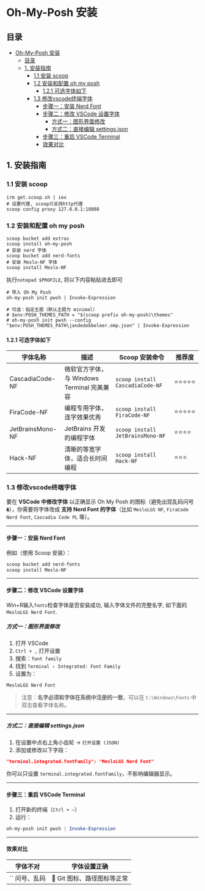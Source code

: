 # Oh-My-Posh 安装

## 目录
- [Oh-My-Posh 安装](#oh-my-posh-安装)
  - [目录](#目录)
  - [1. 安装指南](#1-安装指南)
    - [1.1 安装 scoop](#11-安装-scoop)
    - [1.2 安装和配置 oh my posh](#12-安装和配置-oh-my-posh)
      - [1.2.1 可选字体如下](#121-可选字体如下)
    - [1.3 修改vscode终端字体](#13-修改vscode终端字体)
      - [步骤一：安装 Nerd Font](#步骤一安装-nerd-font)
      - [步骤二：修改 VSCode 设置字体](#步骤二修改-vscode-设置字体)
        - [方式一：图形界面修改](#方式一图形界面修改)
        - [方式二：直接编辑 settings.json](#方式二直接编辑-settingsjson)
      - [步骤三：重启 VSCode Terminal](#步骤三重启-vscode-terminal)
      - [效果对比](#效果对比)

## 1. 安装指南

### 1.1 安装 scoop
```
irm get.scoop.sh | iex
# 设置代理, scoop只支持http代理
scoop config proxy 127.0.0.1:10808
```

### 1.2 安装和配置 oh my posh

```
scoop bucket add extras
scoop install oh-my-posh
# 安装 nerd 字体
scoop bucket add nerd-fonts
# 安装 Meslo-NF 字体
scoop install Meslo-NF
```
执行`notepad $PROFILE`, 将以下内容粘贴进去即可
```
# 导入 Oh My Posh
oh-my-posh init pwsh | Invoke-Expression

# 可选：指定主题（默认主题为 minimal）
# $env:POSH_THEMES_PATH = "$(scoop prefix oh-my-posh)\themes"
# oh-my-posh init pwsh --config "$env:POSH_THEMES_PATH\jandedobbeleer.omp.json" | Invoke-Expression
```

#### 1.2.1 可选字体如下
| 字体名称 | 描述 | Scoop 安装命令 | 推荐度 |
|----------|------|----------------|--------|
| CascadiaCode-NF | 微软官方字体，与 Windows Terminal 完美兼容 | `scoop install CascadiaCode-NF` | ⭐⭐⭐⭐⭐ |
| FiraCode-NF | 编程专用字体，连字效果优秀 | `scoop install FiraCode-NF` | ⭐⭐⭐⭐⭐ |
| JetBrainsMono-NF | JetBrains 开发的编程字体 | `scoop install JetBrainsMono-NF` | ⭐⭐⭐⭐ |
| Hack-NF | 清晰的等宽字体，适合长时间编程 | `scoop install Hack-NF` | ⭐⭐⭐ |

### 1.3 修改vscode终端字体

要在 **VSCode 中修改字体** 以正确显示 Oh My Posh 的图标（避免出现乱码问号 `�`），你需要将字体改成 **支持 Nerd Font 的字体**（比如 `MesloLGS NF`, `FiraCode Nerd Font`, `Cascadia Code PL` 等）。

---

#### 步骤一：安装 Nerd Font

例如（使用 Scoop 安装）：

```powershell
scoop bucket add nerd-fonts
scoop install Meslo-NF
```

---

#### 步骤二：修改 VSCode 设置字体

Win+R输入`fonts`检查字体是否安装成功, 输入字体文件的完整名字, 如下面的`MesloLGS Nerd Font`.

##### 方式一：图形界面修改

1. 打开 VSCode
2. `Ctrl + ,` 打开设置
3. 搜索：`font family`
4. 找到 `Terminal › Integrated: Font Family`
5. 设置为：

```
MesloLGS Nerd Font
```

> 注意：**名字必须和字体在系统中注册的一致**，可以在 `C:\Windows\Fonts` 中双击查看字体名称。

---

##### 方式二：直接编辑 settings.json

1. 在设置中点右上角小齿轮 → `打开设置 (JSON)`
2. 添加或修改以下字段：

```json
"terminal.integrated.fontFamily": "MesloLGS Nerd Font"
```

你可以只设置 `terminal.integrated.fontFamily`，不影响编辑器显示。

---

#### 步骤三：重启 VSCode Terminal

1. 打开新的终端（`Ctrl + ~`）
2. 运行：

```powershell
oh-my-posh init pwsh | Invoke-Expression
```

---

#### 效果对比

| 字体不对      | 字体设置正确            |
| --------- | ----------------- |
| `` 问号、乱码 | 🎯 Git 图标、路径图标等正常 |



